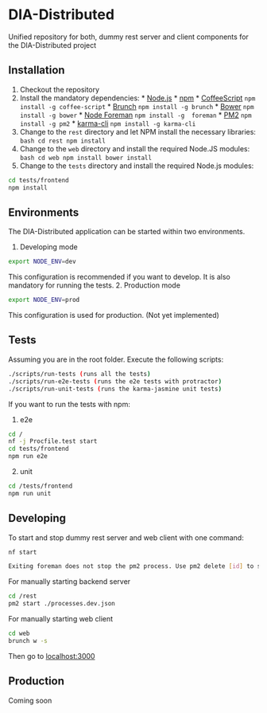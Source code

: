 # DIA-Distributed

Unified repository for both, dummy rest server and client components for the DIA-Distributed project

## Installation

  1. Checkout the repository
  2. Install the mandatory dependencies:
    * [Node.js](https://nodejs.org/)
    * [npm](https://www.npmjs.com/)
    * [CoffeeScript](http://coffeescript.org/) ``npm install -g coffee-script``
    * [Brunch](http://brunch.io/) ``npm install -g brunch``
    * [Bower](http://bower.io/) ``npm install -g bower``
    * [Node Foreman](https://github.com/strongloop/node-foreman) ``npm install -g  foreman``
    * [PM2](https://github.com/Unitech/pm2) ``npm install -g pm2``
    * [karma-cli](https://www.npmjs.com/package/karma-cli) ``npm install -g karma-cli``
  3. Change to the ``rest`` directory and let NPM install the necessary libraries:
    ```bash
    cd rest
    npm install
    ```
  4. Change to the ``web`` directory and install the required Node.JS modules:
    ```bash
    cd web
    npm install
    bower install
    ```
  5. Change to the ``tests`` directory and install the required Node.js modules:
  ```bash
  cd tests/frontend
  npm install
  ```

## Environments
The DIA-Distributed application can be started within two environments.
  1. Developing mode
  ```bash
  export NODE_ENV=dev
  ```
  This configuration is recommended if you want to develop. It is also mandatory for running the tests.
  2. Production mode
  ```bash
  export NODE_ENV=prod
  ```
  This configuration is used for production. (Not yet implemented)

## Tests
Assuming you are in the root folder. Execute the following scripts:
```bash
./scripts/run-tests (runs all the tests)
./scripts/run-e2e-tests (runs the e2e tests with protractor)
./scripts/run-unit-tests (runs the karma-jasmine unit tests)
```
If you want to run the tests with npm:
1. e2e
```bash
cd /
nf -j Procfile.test start
cd tests/frontend
npm run e2e
```
2. unit
```bash
cd /tests/frontend
npm run unit
```

## Developing

To start and stop dummy rest server and web client with one command:

```bash
nf start

Exiting foreman does not stop the pm2 process. Use pm2 delete [id] to stop backend server
```

For manually starting backend server

```bash
cd /rest
pm2 start ./processes.dev.json
```

For manually starting web client

```bash
cd web
brunch w -s
```

Then go to [localhost:3000](http://localhost:3000)

## Production

Coming soon

